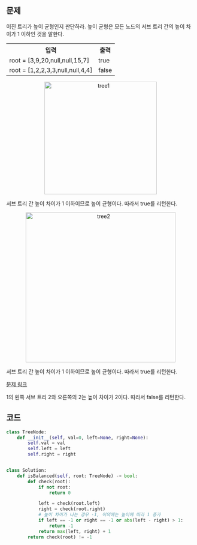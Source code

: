## 문제

이진 트리가 높이 균형인지 판단하라. 높이 균형은 모든 노드의 서브 트리 간의 높이 차이가 1 이하인 것을 말한다. 

 <table>
	<th>입력</th>
	<th>출력</th>
	<tr><!-- 첫번째 줄 시작 -->
	    <td>root = [3,9,20,null,null,15,7]</td>
	    <td>true</td>
	</tr><!-- 첫번째 줄 끝 -->
	<tr><!-- 두번째 줄 시작 -->
	    <td>root = [1,2,2,3,3,null,null,4,4]</td>
	    <td>false</td>
	</tr><!-- 두번째 줄 끝 -->
    </table>

<p align="center">
<img width="300"src="https://assets.leetcode.com/uploads/2020/10/06/balance_1.jpg" alt="tree1">
</p>

서브 트리 간 높이 차이가 1 이하이므로 높이 균형이다. 따라서 true를 리턴한다. 

<p align="center">
<img width="400"src="https://assets.leetcode.com/uploads/2020/10/06/balance_2.jpg" alt="tree2">
</p>

서브 트리 간 높이 차이가 1 이하이므로 높이 균형이다. 따라서 true를 리턴한다. 

<a href="https://leetcode.com/problems/balanced-binary-tree/" target="_blank">문제 링크</a>

1의 왼쪽 서브 트리 2와 오른쪽의 2는 높이 차이가 2이다. 따라서 false를 리턴한다. 

## 코드

```python
class TreeNode:
    def __init__(self, val=0, left=None, right=None):
        self.val = val
        self.left = left
        self.right = right


class Solution:
    def isBalanced(self, root: TreeNode) -> bool:
        def check(root):
            if not root:
                return 0

            left = check(root.left)
            right = check(root.right)
            # 높이 차이가 나는 경우 -1, 이외에는 높이에 따라 1 증가
            if left == -1 or right == -1 or abs(left - right) > 1:
                return -1
            return max(left, right) + 1
        return check(root) != -1
```


